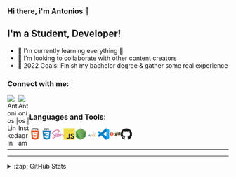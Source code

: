 ### Hi there, i'm Antonios 👋 

## I'm a Student, Developer!

- 🌱 I’m currently learning everything 🤣
- 👯 I’m looking to collaborate with other content creators
- 🥅 2022 Goals: Finish my bachelor degree  & gather some real experience

### Connect with me:

[<img align="left" alt="Antonios | LinkedIn" width="25px" src="https://cdn.jsdelivr.net/npm/simple-icons@v3/icons/linkedin.svg" />][linkedin]
[<img align="left" alt="Antonios | Instagram" width="25px" src="https://cdn.jsdelivr.net/npm/simple-icons@v3/icons/instagram.svg" />][instagram]

<br />

### Languages and Tools:


<img align="left" alt="HTML5" width="26px" src="https://raw.githubusercontent.com/github/explore/80688e429a7d4ef2fca1e82350fe8e3517d3494d/topics/html/html.png" />
<img align="left" alt="CSS3" width="26px" src="https://raw.githubusercontent.com/github/explore/80688e429a7d4ef2fca1e82350fe8e3517d3494d/topics/css/css.png" />
<img align="left" alt="Sass" width="26px" src="https://raw.githubusercontent.com/github/explore/80688e429a7d4ef2fca1e82350fe8e3517d3494d/topics/sass/sass.png" />
<img align="left" alt="JavaScript" width="26px" src="https://raw.githubusercontent.com/github/explore/80688e429a7d4ef2fca1e82350fe8e3517d3494d/topics/javascript/javascript.png" />
<img align="left" alt="Node.js" width="26px" src="https://raw.githubusercontent.com/github/explore/80688e429a7d4ef2fca1e82350fe8e3517d3494d/topics/nodejs/nodejs.png" />
<img align="left" alt="MySQL" width="26px" src="https://raw.githubusercontent.com/github/explore/80688e429a7d4ef2fca1e82350fe8e3517d3494d/topics/mysql/mysql.png" />
<img align="left" alt="Visual Studio Code" width="26px" src="https://raw.githubusercontent.com/github/explore/80688e429a7d4ef2fca1e82350fe8e3517d3494d/topics/visual-studio-code/visual-studio-code.png" />
<img align="left" alt="Git" width="26px" src="https://raw.githubusercontent.com/github/explore/80688e429a7d4ef2fca1e82350fe8e3517d3494d/topics/git/git.png" />
<img align="left" alt="GitHub" width="26px" src="https://raw.githubusercontent.com/github/explore/78df643247d429f6cc873026c0622819ad797942/topics/github/github.png" />

<br />
<br />

---


---

<details>
  <summary>:zap: GitHub Stats</summary>
  ![Anurag's GitHub stats](https://github-readme-stats.vercel.app/api?username=ap223jt&show_icons=true&theme=radical)
  [![Top Langs](https://github-readme-stats.vercel.app/api/top-langs/?username=ap223jt&layout=compact)](https://github.com/ap223jt/github-readme-stats)
</details>

[website]: http://antoniospa.se
[instagram]: https://instagram.com/_antonios.p
[linkedin]: https://www.linkedin.com/in/antonios-papathanassiadis/
